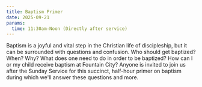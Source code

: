 ```yaml
---
title: Baptism Primer
date: 2025-09-21
params:
  time: 11:30am-Noon (Directly after service)
---
```


Baptism is a joyful and vital step in the Christian life of discipleship, but it can be surrounded with questions and confusion. Who should get baptized? When? Why? What does one need to do in order to be baptized? How can I or my child receive baptism at Fountain City? Anyone is invited to join us after the Sunday Service for this succinct, half-hour primer on baptism during which we'll answer these questions and more.
